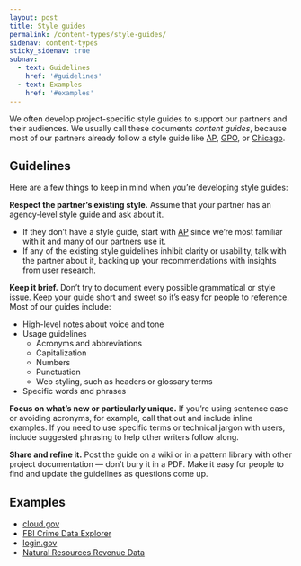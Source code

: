 ```yaml
---
layout: post
title: Style guides
permalink: /content-types/style-guides/
sidenav: content-types
sticky_sidenav: true
subnav:
  - text: Guidelines
    href: '#guidelines'
  - text: Examples
    href: '#examples'
---
```


We often develop project-specific style guides to support our partners and their audiences. We usually call these documents _content guides_, because most of our partners already follow a style guide like [AP](https://www.apstylebook.com/), [GPO](https://www.govinfo.gov/app/details/GPO-STYLEMANUAL-2016), or [Chicago](http://www.chicagomanualofstyle.org/home.html).

## Guidelines

Here are a few things to keep in mind when you’re developing style guides:

**Respect the partner’s existing style.** Assume that your partner has an agency-level style guide and ask about it.

- If they don’t have a style guide, start with [AP](https://www.apstylebook.com/) since we’re most familiar with it and many of our partners use it.
- If any of the existing style guidelines inhibit clarity or usability, talk with the partner about it, backing up your recommendations with insights from user research.

**Keep it brief.** Don’t try to document every possible grammatical or style issue. Keep your guide short and sweet so it’s easy for people to reference. Most of our guides include:

- High-level notes about voice and tone
- Usage guidelines
  - Acronyms and abbreviations
  - Capitalization
  - Numbers
  - Punctuation
  - Web styling, such as headers or glossary terms
- Specific words and phrases

**Focus on what’s new or particularly unique.** If you’re using sentence case or avoiding acronyms, for example, call that out and include inline examples. If you need to use specific terms or technical jargon with users, include suggested phrasing to help other writers follow along.

**Share and refine it.** Post the guide on a wiki or in a pattern library with other project documentation — don’t bury it in a PDF. Make it easy for people to find and update the guidelines as questions come up.

## Examples

- [cloud.gov](https://github.com/18F/cg-product/blob/master/ContentGuide.md)
- [FBI Crime Data Explorer](https://github.com/18F/crime-data-explorer/wiki/Content-Guide)
- [login.gov](https://design.login.gov/content/)
- [Natural Resources Revenue Data](https://github.com/ONRR/nrrd/wiki/Content-style-guide)
